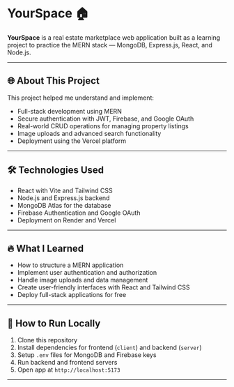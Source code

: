 # YourSpace 🏠

**YourSpace** is a real estate marketplace web application built as a learning project to practice the MERN stack — MongoDB, Express.js, React, and Node.js.


---

## 🌐 About This Project

This project helped me understand and implement:

- Full-stack development using MERN  
- Secure authentication with JWT, Firebase, and Google OAuth  
- Real-world CRUD operations for managing property listings  
- Image uploads and advanced search functionality  
- Deployment using the Vercel platform  


---

## 🛠️ Technologies Used

- React with Vite and Tailwind CSS  
- Node.js and Express.js backend  
- MongoDB Atlas for the database  
- Firebase Authentication and Google OAuth  
- Deployment on Render and Vercel  

---

## 🔥 What I Learned

- How to structure a MERN application  
- Implement user authentication and authorization  
- Handle image uploads and data management  
- Create user-friendly interfaces with React and Tailwind CSS  
- Deploy full-stack applications for free  

---

## 🚀 How to Run Locally

1. Clone this repository  
2. Install dependencies for frontend (`client`) and backend (`server`)  
3. Setup `.env` files for MongoDB and Firebase keys  
4. Run backend and frontend servers  
5. Open app at `http://localhost:5173`


---

